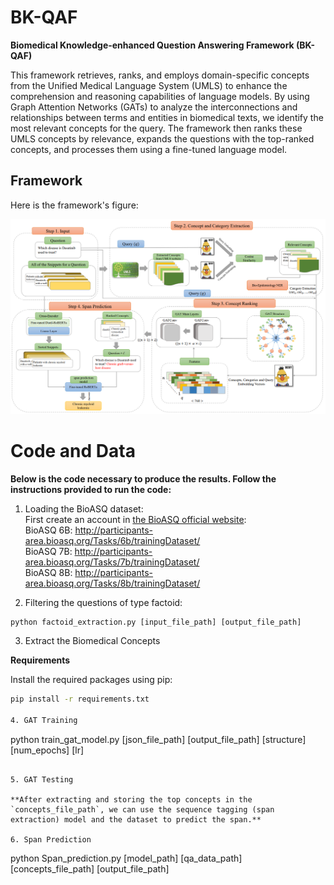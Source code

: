 # BK-QAF
**Biomedical Knowledge-enhanced Question Answering Framework (BK-QAF)**

This framework retrieves, ranks, and employs domain-specific concepts from the Unified Medical Language System (UMLS) to enhance the comprehension and reasoning capabilities of language models. By using Graph Attention Networks (GATs) to analyze the interconnections and relationships between terms and entities in biomedical texts, we identify the most relevant concepts for the query. The framework then ranks these UMLS concepts by relevance, expands the questions with the top-ranked concepts, and processes them using a fine-tuned language model.

## Framework

Here is the framework's figure:

<div align="center">
  <img src="https://github.com/Bitazad/BK-QAF/blob/main/MainFigure.png" alt="Framework Figure" width="700"/>
</div>

# Code and Data

**Below is the code necessary to produce the results. Follow the instructions provided to run the code:**


1. Loading the BioASQ dataset:<br>
First create an account in [the BioASQ official website](http://participants-area.bioasq.org/):<br>
BioASQ 6B: http://participants-area.bioasq.org/Tasks/6b/trainingDataset/<br> 
BioASQ 7B: http://participants-area.bioasq.org/Tasks/7b/trainingDataset/<br>
BioASQ 8B: http://participants-area.bioasq.org/Tasks/8b/trainingDataset/<br>


2. Filtering the questions of type factoid:
```
python factoid_extraction.py [input_file_path] [output_file_path]
```

3. Extract the Biomedical Concepts

**Requirements**

Install the required packages using pip:

```bash
pip install -r requirements.txt

4. GAT Training
```
python train_gat_model.py [json_file_path] [output_file_path] [structure] [num_epochs] [lr]
```

5. GAT Testing

**After extracting and storing the top concepts in the `concepts_file_path`, we can use the sequence tagging (span extraction) model and the dataset to predict the span.**

6. Span Prediction
```
python Span_prediction.py [model_path] [qa_data_path] [concepts_file_path] [output_file_path]
```
